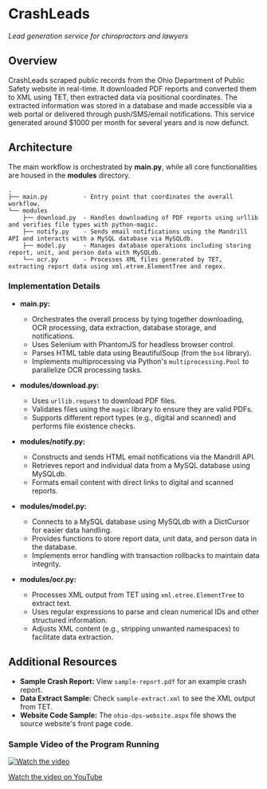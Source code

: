 # CrashLeads
*Lead generation service for chiropractors and lawyers*

## Overview
CrashLeads scraped public records from the Ohio Department of Public Safety website in real-time. It downloaded PDF reports and converted them to XML using TET, then extracted data via positional coordinates. The extracted information was stored in a database and made accessible via a web portal or delivered through push/SMS/email notifications. This service generated around $1000 per month for several years and is now defunct.

## Architecture
The main workflow is orchestrated by **main.py**, while all core functionalities are housed in the **modules** directory.

```text
.
├── main.py          - Entry point that coordinates the overall workflow.
└── modules
    ├── download.py  - Handles downloading of PDF reports using urllib and verifies file types with python-magic.
    ├── notify.py    - Sends email notifications using the Mandrill API and interacts with a MySQL database via MySQLdb.
    ├── model.py     - Manages database operations including storing report, unit, and person data with MySQLdb.
    └── ocr.py       - Processes XML files generated by TET, extracting report data using xml.etree.ElementTree and regex.
```

### Implementation Details
- **main.py:**  
  - Orchestrates the overall process by tying together downloading, OCR processing, data extraction, database storage, and notifications.
  - Uses Selenium with PhantomJS for headless browser control.
  - Parses HTML table data using BeautifulSoup (from the `bs4` library).
  - Implements multiprocessing via Python's `multiprocessing.Pool` to parallelize OCR processing tasks.

- **modules/download.py:**  
  - Uses `urllib.request` to download PDF files.
  - Validates files using the `magic` library to ensure they are valid PDFs.
  - Supports different report types (e.g., digital and scanned) and performs file existence checks.

- **modules/notify.py:**  
  - Constructs and sends HTML email notifications via the Mandrill API.
  - Retrieves report and individual data from a MySQL database using MySQLdb.
  - Formats email content with direct links to digital and scanned reports.

- **modules/model.py:**  
  - Connects to a MySQL database using MySQLdb with a DictCursor for easier data handling.
  - Provides functions to store report data, unit data, and person data in the database.
  - Implements error handling with transaction rollbacks to maintain data integrity.

- **modules/ocr.py:**  
  - Processes XML output from TET using `xml.etree.ElementTree` to extract text.
  - Uses regular expressions to parse and clean numerical IDs and other structured information.
  - Adjusts XML content (e.g., stripping unwanted namespaces) to facilitate data extraction.

## Additional Resources
- **Sample Crash Report:** View `sample-report.pdf` for an example crash report.
- **Data Extract Sample:** Check `sample-extract.xml` to see the XML output from TET.
- **Website Code Sample:** The `ohio-dps-website.aspx` file shows the source website's front page code.
 
### Sample Video of the Program Running

[![Watch the video](https://img.youtube.com/vi/gEcPmh-3lDY/0.jpg)](https://www.youtube.com/watch?v=gEcPmh-3lDY)

[Watch the video on YouTube](https://www.youtube.com/watch?v=gEcPmh-3lDY)
